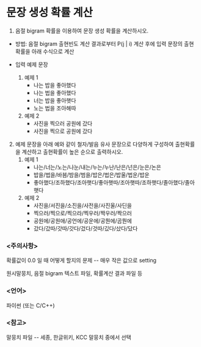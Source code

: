 # 문장 생성 확률 계산

 1. 음절 bigram 확률을 이용하여 문장 생성 확률을 계산하시오.
  
  - 방법: 음절 bigram 출현빈도 계산 결과로부터 P(j | i) 계산 후에 입력 문장의 출현 확률을 아래 수식으로 계산

  - 입력 예제 문장
    1. 예제 1
        - 나는 밥을 좋아했다
        - 나는 법을 좋아했다
        - 너는 밥을 좋아햇다
        - 노는 법을 조아해따
    2. 예제 2
        - 사진을 찍으러 공원에 갔다
        - 사진을 찍으로 공원에 갔다 
 
 2. 예제 문장을 아래 예와 같이 철자/발음 유사 문장으로 다양하게 구성하여 출현확률을 계산하고 출현확률이 높은 순으로 출력하시오.
    1. 예제 1
        - 나는/너는/노는/나눈/내는/누는/누난/난은/넌은/눈은/논은
        - 밥을/법을/바븜/밤을/범을/밥은/법은/밥울/법운/밥운
        - 좋아했다/조하했다/조아햇다/좋아햇따/조아햇따/조하햇다/졸아했다/졸아햇다
    2. 예제 2
        - 사진을/서진을/소진을/사전을/사진울/사딘을
        - 찍으러/찍으로/찍으라/찍우러/짝우러/짝으러
        - 공원에/공원애/공언에/공운에/공뭔에/곰뭔에
        - 갔다/갔따/갓따/갓다/겄다/것따/깄다/샀다/닸다

### <주의사항>
확률값이 0.0 일 때 어떻게 할지의 문제 -- 매우 작은 값으로 setting

원시말뭉치, 음절 bigram 텍스트 파일, 확률계산 결과 파일 등

### <언어>
파이썬 (또는 C/C++)

### <참고>
말뭉치 파일 -- 세종, 한글위키, KCC 말뭉치 중에서 선택